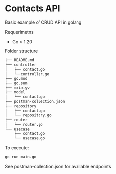 # Contacts API 

Basic example of CRUD API in golang

Requerimetns

- Go > 1.20


Folder structure
``` bash
├── README.md
├── controller
│   ├── contact.go
│   └──controller.go
├── go.mod
├── go.sum
├── main.go
├── model
│   └── contact.go
├── postman-collection.json
├── repository
│   ├── contact.go
│   └── repository.go
├── router
│   └── router.go
└── usecase
    ├── contact.go
    └── usecase.go
```

To execute:

``` bash
go run main.go
```

See postman-collection.json for available endpoints